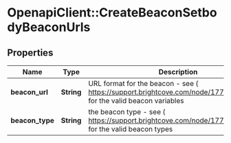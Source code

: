 # OpenapiClient::CreateBeaconSetbodyBeaconUrls

## Properties
Name | Type | Description | Notes
------------ | ------------- | ------------- | -------------
**beacon_url** | **String** | URL format for the beacon - see ( https://support.brightcove.com/node/17763#Beacons) for the valid beacon variables | 
**beacon_type** | **String** | the beacon type - see ( https://support.brightcove.com/node/17763#Beacons) for the valid beacon types | 


